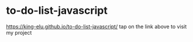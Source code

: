 # to-do-list-javascript
https://king-elu.github.io/to-do-list-javascript/
tap on the link above to visit my project
